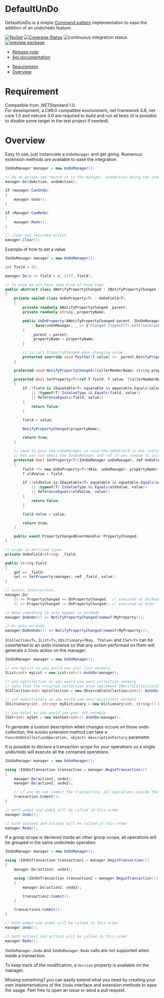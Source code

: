 # DefaultUnDo
DefaultUnDo is a simple [Command pattern](https://en.wikipedia.org/wiki/Command_pattern) implementation to ease the addition of an undo/redo feature.

[![NuGet](https://buildstats.info/nuget/DefaultUnDo)](https://www.nuget.org/packages/DefaultUnDo)
[![Coverage Status](https://coveralls.io/repos/github/Doraku/DefaultUnDo/badge.svg?branch=master)](https://coveralls.io/github/Doraku/DefaultUnDo?branch=master)
![continuous integration status](https://github.com/doraku/defaultundo/workflows/continuous%20integration/badge.svg)
[![preview package](https://img.shields.io/badge/preview-package-blue?style=flat&logo=github)](https://github.com/Doraku/DefaultUnDo/packages/26448)

- [Release note](./documentation/RELEASENOTES.md 'Release note')
- [Api documentation](./documentation/api/DefaultUnDo.md 'Api documentation')
<a/>

- [Requirement](#Requirement)
- [Overview](#Overview)

<a name='Requirement'></a>
# Requirement
Compatible from .NETStandard 1.0.  
For development, a C#8.0 compatible environment, net framework 4.8, net core 1.0 and netcore 3.0 are required to build and run all tests (it is possible to disable some target in the test project if needed).

<a name='Overview'></a>
# Overview
Easy to use, just instanciate a `UnDoManager` and get going. Numerous extension methods are available to ease the integration.
```csharp
IUnDoManager manager = new UnDoManager();

// do an action and record it in the manager, undoAction being the undo equivalent of the action
manager.Do(doAction, undoAction);

if (manager.CanUndo)
{
    manager.Undo();
}

if (Manager.CanRedo)
{
    manager.Redo();
}

// clean any recorded action
manager.Clear();
```

Example of how to set a value
```csharp
IUnDoManager manager = new UnDoManager();

int field = 42;

manager.Do(v => field = v, 1337, field);

// In mvvm we all have some kind of base type
public abstract class ANotifyPropertyChanged : INotifyPropertyChanged
{
    private sealed class UnDoProperty<T> : UnDoField<T>
    {
        private readonly ANotifyPropertyChanged _parent;
        private readonly string _propertyName;

        public UnDoProperty(ANotifyPropertyChanged parent, IUnDoManager unDoManager, string propertyName)
            : base(unDoManager, _ => $"Changed {typeof(T).GetFriendlyShortName()} {propertyName}")
        {
            _parent = parent;
            _propertyName = propertyName;
        }

        // to call PropertyChanged when changing value
        protected override void PostSet(T value) => _parent.NotifyPropertyChanged(_propertyName);
    }

    protected void NotifyPropertyChanged([CallerMemberName] string propertyName = null) => PropertyChanged?.Invoke(this, new PropertyChangedEventArgs(propertyName));

    protected bool SetProperty<T>(ref T field, T value, [CallerMemberName] string propertyName = null)
    {
        if ((field is IEquatable<T> equatable && equatable.Equals(value))
            || (typeof(T).IsValueType && Equals(field, value))
            || ReferenceEquals(field, value))
        {
            return false;
        }

        field = value;

        NotifyPropertyChanged(propertyName);

        return true;
    }

    // need to pass the unDoManager in case the UnDoField is not initialised, this is mainly to keep the same signature between normal field and UnDoField (ref field, value)
    // but you can ommit the IUnDoManager and ref if you choose to initialize UnDoField in the constructor
    protected bool SetProperty<T>(IUnDoManager unDoManager, ref UnDoField<T> field, T value, [CallerMemberName] string propertyName = null)
    {
        field ??= new UnDoProperty<T>(this, unDoManager, propertyName);
        T oldValue = field;

        if ((oldValue is IEquatable<T> equatable && equatable.Equals(value))
            || (typeof(T).IsValueType && Equals(oldValue, value))
            || ReferenceEquals(oldValue, value))
        {
            return false;
        }

        field.Value = value;

        return true;
    }

    public event PropertyChangedEventHandler PropertyChanged;
}

// usage in derrived types
private UnDoField<string> _field;

public string Field
{
    get => _field;
    set => SetProperty(manager, ref _field, value);
}

// events interraction
manager.Do(
    () => PropertyChanged += OnPropertyChanged,  // executed on Do/Redo
    () => PropertyChanged -= OnPropertyChanged); // executed on Undo

// Need something to only happen in Do/Redo
manager.DoOnDo(() => NotifyPropertyChanged(nameof(MyProperty)));

// Or only on Undo
manager.DoOnUndo(() => NotifyPropertyChanged(nameof(MyProperty)));
```

`ICollection<T>`, `IList<T>`, `IDictionary<TKey, TValue>` and `ISet<T>` can be coverterted to an undo instance so that any action performed on them will generate a `IUnDo` action on the manager.
```csharp
IUnDoManager manager = new UnDoManager();

// use myList as you would use your list normaly
IList<int> myList = new List<int>().AsUnDo(manager);

// use myCollection as you would use your collection normaly
// note than the returned collection also implement INotifyCollectionChanged
ICollection<int> myCollection = new ObservableCollection<int>().AsUnDo(manager);

// use myDictionary as you would use your dictionary normaly
IDictionary<int, string> myDictionary = new Dictionary<int, string>().AsUnDo(manager);

// use mySet as you would use your set normaly
ISet<int> mySet = new HashSet<int>().AsUnDo(manager);
```

To generate a custom description when changes occure on those undo collection, the `AsUnDo` extension method can take a `Func<UnDoCollectionOperation, object> descriptionFactory` parameter.

It is possible to declare a transaction scope for your operations so a single undo/redo will execute all the contained operations.
```csharp
IUnDoManager manager = new UnDoManager();

using (IUnDoTransaction transaction = manager.BeginTransaction())
{
    manager.Do(action1, undo1);
    manager.Do(action2, undo2);

    // if you do not commit the transaction, all operations inside the scope will be undone on transaction dispose
    transaction.Commit();
}

// both undo2 and undo1 will be called in this order
manager.Undo();

// both action1 and action2 will be called in this order
manager.Redo();
```

If a group scope is declared inside an other group scope, all operations will be grouped in the same undo/redo operation.
```csharp
IUnDoManager manager = new UnDoManager();

using (IUnDoTransaction transaction1 = manager.BeginTransaction())
{
    manager.Do(action1, undo1);

    using (IUnDoTransaction transaction2 = manager.BeginTransaction())
    {
        manager.Do(action2, undo2);

        transaction2.Commit();
    }

    transaction1.Commit();
}

// both undo2 and undo1 will be called in this order
manager.Undo();

// both action1 and action2 will be called in this order
manager.Redo();
```

`IUnDoManager.Undo` and `IUnDoManager.Redo` calls are not supported when inside a transaction.

To keep track of the modification, a `Version` property is available on the manager.

Missing something? you can easily extend what you need by creating your own implementations of the `IUnDo` interface and extension methods to ease the usage. Feel free to open an issue or send a pull request.